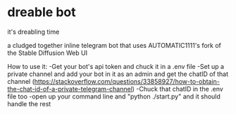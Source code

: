 # dreable bot
it's dreabling time

a cludged together inline telegram bot that uses AUTOMATIC1111's fork of the Stable Diffusion Web UI


How to use it:
  -Get your bot's api token and chuck it in a .env file
  -Set up a private channel and add your bot in it as an admin and get the chatID of that channel (https://stackoverflow.com/questions/33858927/how-to-obtain-the-chat-id-of-a-private-telegram-channel)
  -Chuck that chatID in the .env file too
  -open up your command line and "python ./start.py" and it should handle the rest
